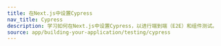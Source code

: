 ```yaml
---
title: 在Next.js中设置Cypress
nav_title: Cypress
description: 学习如何在Next.js中设置Cypress，以进行端到端（E2E）和组件测试。
source: app/building-your-application/testing/cypress
---
```


